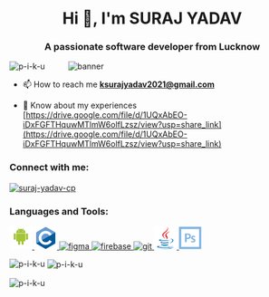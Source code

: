 <h1 align="center">Hi 👋, I'm SURAJ YADAV</h1>
<h3 align="center">A passionate software developer from Lucknow</h3>
<image align="right" alt="banner" width="400" src = "https://github.com/P-I-K-U/P-I-K-U/blob/main/full-stack-development.gif">

<p align="left"> <img src="https://komarev.com/ghpvc/?username=p-i-k-u&label=Profile%20views&color=0e75b6&style=flat" alt="p-i-k-u" /> </p>

- 📫 How to reach me **ksurajyadav2021@gmail.com**

- 📄 Know about my experiences [https://drive.google.com/file/d/1UQxAbEO-iDxFGFTHquwMTlmW6olfLzsz/view?usp=share_link](https://drive.google.com/file/d/1UQxAbEO-iDxFGFTHquwMTlmW6olfLzsz/view?usp=share_link)

<h3 align="left">Connect with me:</h3>
<p align="left">
<a href="https://linkedin.com/in/suraj-yadav-cp" target="blank"><img align="center" src="https://raw.githubusercontent.com/rahuldkjain/github-profile-readme-generator/master/src/images/icons/Social/linked-in-alt.svg" alt="suraj-yadav-cp" height="30" width="40" /></a>
</p>

<h3 align="left">Languages and Tools:</h3>
<p align="left"> <a href="https://developer.android.com" target="_blank" rel="noreferrer"> <img src="https://raw.githubusercontent.com/devicons/devicon/master/icons/android/android-original-wordmark.svg" alt="android" width="40" height="40"/> </a> <a href="https://www.cprogramming.com/" target="_blank" rel="noreferrer"> <img src="https://raw.githubusercontent.com/devicons/devicon/master/icons/c/c-original.svg" alt="c" width="40" height="40"/> </a> <a href="https://www.figma.com/" target="_blank" rel="noreferrer"> <img src="https://www.vectorlogo.zone/logos/figma/figma-icon.svg" alt="figma" width="40" height="40"/> </a> <a href="https://firebase.google.com/" target="_blank" rel="noreferrer"> <img src="https://www.vectorlogo.zone/logos/firebase/firebase-icon.svg" alt="firebase" width="40" height="40"/> </a> <a href="https://git-scm.com/" target="_blank" rel="noreferrer"> <img src="https://www.vectorlogo.zone/logos/git-scm/git-scm-icon.svg" alt="git" width="40" height="40"/> </a> <a href="https://www.java.com" target="_blank" rel="noreferrer"> <img src="https://raw.githubusercontent.com/devicons/devicon/master/icons/java/java-original.svg" alt="java" width="40" height="40"/> </a> <a href="https://www.photoshop.com/en" target="_blank" rel="noreferrer"> <img src="https://raw.githubusercontent.com/devicons/devicon/master/icons/photoshop/photoshop-line.svg" alt="photoshop" width="40" height="40"/> </a> </p>

<p><img align="left" src="https://github-readme-stats.vercel.app/api/top-langs?username=p-i-k-u&show_icons=true&locale=en&layout=compact" alt="p-i-k-u" /></p>

<p>&nbsp;<img align="center" src="https://github-readme-stats.vercel.app/api?username=p-i-k-u&show_icons=true&locale=en" alt="p-i-k-u" /></p>

<p><img align="center" src="https://github-readme-streak-stats.herokuapp.com/?user=p-i-k-u&" alt="p-i-k-u" /></p>
